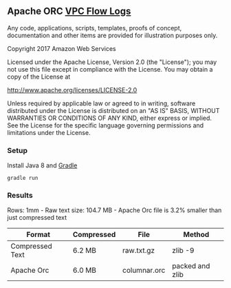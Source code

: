 
## Apache ORC [VPC Flow Logs](http://docs.aws.amazon.com/AmazonVPC/latest/UserGuide/flow-logs.html)

Any code, applications, scripts, templates, proofs of concept,
documentation and other items are provided for illustration purposes only.

Copyright 2017 Amazon Web Services

Licensed under the Apache License, Version 2.0 (the "License");
you may not use this file except in compliance with the License.
You may obtain a copy of the License at

  http://www.apache.org/licenses/LICENSE-2.0

Unless required by applicable law or agreed to in writing, software
distributed under the License is distributed on an "AS IS" BASIS,
WITHOUT WARRANTIES OR CONDITIONS OF ANY KIND, either express or implied.
See the License for the specific language governing permissions and
limitations under the License.


### Setup

Install Java 8 and [Gradle](https://docs.gradle.org/current/userguide/installation.html)

```
gradle run
```


### Results

Rows: 1mm - Raw text size: 104.7 MB - Apache Orc file is 3.2% smaller than just compressed text


| Format          | Compressed |  File        | Method          |
| --------------- | ---------- | ------------ | --------------- |
| Compressed Text | 6.2 MB     | raw.txt.gz   | zlib -9         |
| Apache Orc      | 6.0 MB     | columnar.orc | packed and zlib |

